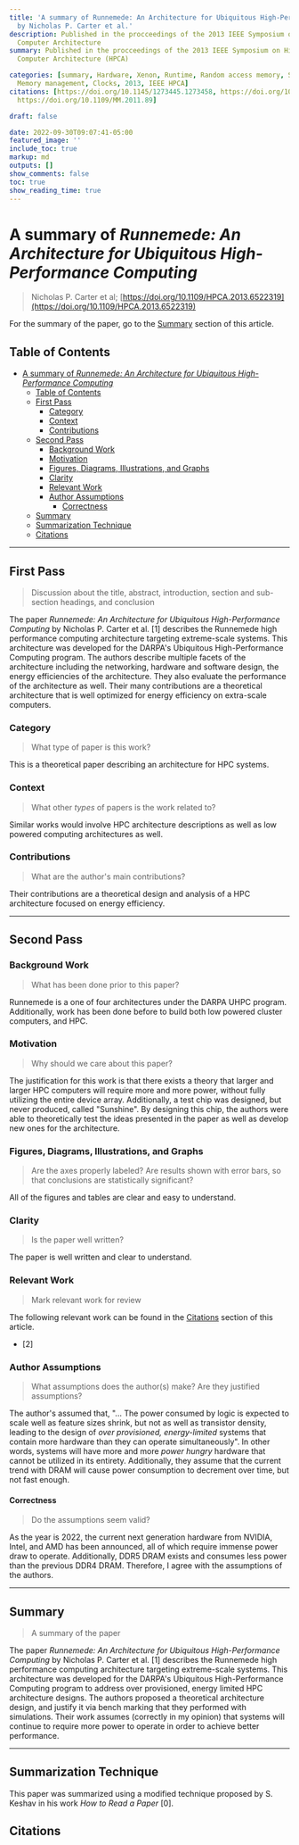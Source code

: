 ```yaml
---
title: 'A summary of Runnemede: An Architecture for Ubiquitous High-Performance Computing
  by Nicholas P. Carter et al.'
description: Published in the procceedings of the 2013 IEEE Symposium on High-Performance
  Computer Architecture
summary: Published in the procceedings of the 2013 IEEE Symposium on High-Performance
  Computer Architecture (HPCA)

categories: [summary, Hardware, Xenon, Runtime, Random access memory, System-on-chip,
  Memory management, Clocks, 2013, IEEE HPCA]
citations: [https://doi.org/10.1145/1273445.1273458, https://doi.org/10.1109/HPCA.2013.6522319,
  https://doi.org/10.1109/MM.2011.89]

draft: false

date: 2022-09-30T09:07:41-05:00
featured_image: ''
include_toc: true
markup: md
outputs: []
show_comments: false
toc: true
show_reading_time: true
---
```


# A summary of *Runnemede: An Architecture for Ubiquitous High-Performance Computing*

> Nicholas P. Carter et al;
> [https://doi.org/10.1109/HPCA.2013.6522319](https://doi.org/10.1109/HPCA.2013.6522319)

For the summary of the paper, go to the [Summary](#summary) section of this
article.

## Table of Contents

- [A summary of *Runnemede: An Architecture for Ubiquitous High-Performance Computing*](#a-summary-of-runnemede-an-architecture-for-ubiquitous-high-performance-computing)
  - [Table of Contents](#table-of-contents)
  - [First Pass](#first-pass)
    - [Category](#category)
    - [Context](#context)
    - [Contributions](#contributions)
  - [Second Pass](#second-pass)
    - [Background Work](#background-work)
    - [Motivation](#motivation)
    - [Figures, Diagrams, Illustrations, and Graphs](#figures-diagrams-illustrations-and-graphs)
    - [Clarity](#clarity)
    - [Relevant Work](#relevant-work)
    - [Author Assumptions](#author-assumptions)
      - [Correctness](#correctness)
  - [Summary](#summary)
  - [Summarization Technique](#summarization-technique)
  - [Citations](#citations)

______________________________________________________________________

## First Pass

> Discussion about the title, abstract, introduction, section and sub-section
> headings, and conclusion

The paper *Runnemede: An Architecture for Ubiquitous High-Performance Computing*
by Nicholas P. Carter et al. \[1\] describes the Runnemede high performance
computing architecture targeting extreme-scale systems. This architecture was
developed for the DARPA's Ubiquitous High-Performance Computing program. The
authors describe multiple facets of the architecture including the networking,
hardware and software design, the energy efficiencies of the architecture. They
also evaluate the performance of the architecture as well. Their many
contributions are a theoretical architecture that is well optimized for energy
efficiency on extra-scale computers.

### Category

> What type of paper is this work?

This is a theoretical paper describing an architecture for HPC systems.

### Context

> What other *types* of papers is the work related to?

Similar works would involve HPC architecture descriptions as well as low powered
computing architectures as well.

### Contributions

> What are the author's main contributions?

Their contributions are a theoretical design and analysis of a HPC architecture
focused on energy efficiency.

______________________________________________________________________

## Second Pass

### Background Work

> What has been done prior to this paper?

Runnemede is a one of four architectures under the DARPA UHPC program.
Additionally, work has been done before to build both low powered cluster
computers, and HPC.

### Motivation

> Why should we care about this paper?

The justification for this work is that there exists a theory that larger and
larger HPC computers will require more and more power, without fully utilizing
the entire device array. Additionally, a test chip was designed, but never
produced, called "Sunshine". By designing this chip, the authors were able to
theoretically test the ideas presented in the paper as well as develop new ones
for the architecture.

### Figures, Diagrams, Illustrations, and Graphs

> Are the axes properly labeled? Are results shown with error bars, so that
> conclusions are statistically significant?

All of the figures and tables are clear and easy to understand.

### Clarity

> Is the paper well written?

The paper is well written and clear to understand.

### Relevant Work

> Mark relevant work for review

The following relevant work can be found in the [Citations](#citations) section
of this article.

- \[2\]

### Author Assumptions

> What assumptions does the author(s) make? Are they justified assumptions?

The author's assumed that, "... The power consumed by logic is expected to scale
well as feature sizes shrink, but not as well as transistor density, leading to
the design of *over provisioned, energy-limited* systems that contain more
hardware than they can operate simultaneously". In other words, systems will
have more and more *power hungry* hardware that cannot be utilized in its
entirety. Additionally, they assume that the current trend with DRAM will cause
power consumption to decrement over time, but not fast enough.

#### Correctness

> Do the assumptions seem valid?

As the year is 2022, the current next generation hardware from NVIDIA, Intel,
and AMD has been announced, all of which require immense power draw to operate.
Additionally, DDR5 DRAM exists and consumes less power than the previous DDR4
DRAM. Therefore, I agree with the assumptions of the authors.

______________________________________________________________________

## Summary

> A summary of the paper

The paper *Runnemede: An Architecture for Ubiquitous High-Performance Computing*
by Nicholas P. Carter et al. \[1\] describes the Runnemede high performance
computing architecture targeting extreme-scale systems. This architecture was
developed for the DARPA's Ubiquitous High-Performance Computing program to
address over provisioned, energy limited HPC architecture designs. The authors
proposed a theoretical architecture design, and justify it via bench marking
that they performed with simulations. Their work assumes (correctly in my
opinion) that systems will continue to require more power to operate in order to
achieve better performance.

______________________________________________________________________

## Summarization Technique

This paper was summarized using a modified technique proposed by S. Keshav in
his work *How to Read a Paper* \[0\].

## Citations

